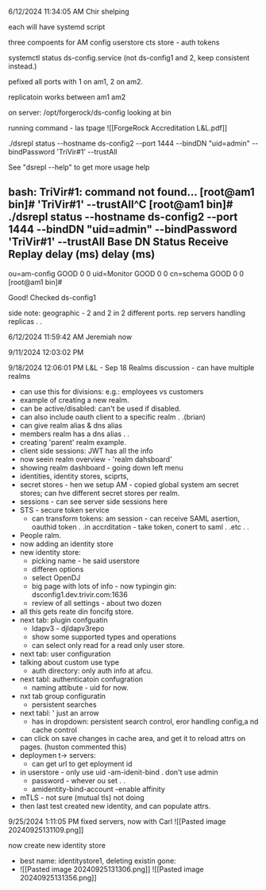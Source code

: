 6/12/2024 11:34:05 AM
Chir shelping

each will have systemd script

three compoents for AM
config
userstore
cts store - auth tokens

systemctl status ds-config.service (not ds-config1 and 2, keep consistent instead.)

pefixed all ports with 1 on am1, 2 on am2.

replicatoin works between am1 am2

on server:
/opt/forgerock/ds-config
looking at bin

running command - las tpage
![[ForgeRock Accreditation L&L.pdf]]



./dsrepl status --hostname ds-config2 --port 1444 --bindDN "uid=admin" --bindPassword 'TriVir#1' --trustAll

See "dsrepl --help" to get more usage help

bash: TriVir#1: command not found...
[root@am1 bin]# 'TriVir#1' --trustAll^C
[root@am1 bin]# ./dsrepl status --hostname ds-config2 --port 1444 --bindDN "uid=admin" --bindPassword 'TriVir#1' --trustAll
Base DN       Status  Receive     Replay
                      delay (ms)  delay (ms)
--------------------------------------------
ou=am-config  GOOD             0           0
uid=Monitor   GOOD             0           0
cn=schema     GOOD             0           0
[root@am1 bin]#


Good! Checked ds-config1

side note: geographic - 2 and 2 in 2 different ports.
rep servers handling replicas . .

6/12/2024 11:59:42 AM
Jeremiah now



9/11/2024 12:03:02 PM





9/18/2024 12:06:01 PM
L&L - Sep 18
Realms discussion - can have multiple realms
 - can use this for divisions: e.g.: employees vs customers 
 - example of creating a new realm.
 - can be active/disabled: can't be used if disabled.
 - can also include oauth client to a specific realm . .(brian)
 - can give realm alias & dns alias
 - members realm has a dns alias . .
 - creating 'parent' realm example.
 - client side sessions: JWT  has all the info
 - now seein realm overview - 'realm dahsboard'
 - showing realm dashboard - going down left menu
 - identities, identity stores, sciprts, 
 - secret stores - hen we setup AM - copied global system am secret stores; can hve different secret stores per realm.
 - sessions - can see server side sessions here
 - STS - secure token service
	- can transform tokens: am session - can receive SAML asertion, oauthid token . .in accrditation - take token, conert to saml . .etc . .
 - People ralm.
 - now adding an identity store
 - new identity store:
	 - picking name - he said userstore
	 - differen options
	 - select OpenDJ
	 - big page with lots of info - now typingin gin:
		dsconfig1.dev.trivir.com:1636
	 - review of all settings - about two dozen
 - all this gets reate din foncifg store.
 - next tab: plugin confguatin
	 - ldapv3 - djldapv3repo
	 - show some supported types and operations
	 - can select only read for a read only user store.
 - next tab: user configuration
 - talking about custom use type
	 - auth directory: only auth info at afcu. 
 - next tabl: authenticatoin confugration
	 - naming attibute - uid for now.
 - nxt tab group configuratin
	 - persistent searches
 - next tabl: ' just an arrow
	 - has in dropdown: persistent search control, eror handling config,a nd cache control
 - can click on save changes in cache area, and get it to reload attrs on pages. (huston commented this)
 - deploymen t-> servers:
	 - can get url to get eployment id
 - in userstore - only use uid -am-idenit-bind .  don't use admin
	 - password - whever ou set . .
	 - amidentity-bind-account
 -enable affinity
 - mTLS - not sure (mutual tls) not doing
 - then last test created new identity, and can populate attrs.
 

9/25/2024 1:11:05 PM
fixed servers, now with Carl
![[Pasted image 20240925131109.png]]

now create new identity store
 - best name: identitystore1, deleting existin gone:
- ![[Pasted image 20240925131306.png]]
![[Pasted image 20240925131356.png]]
